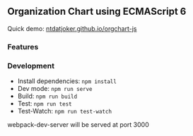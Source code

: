 ## Organization Chart using ECMAScript 6
Quick demo: [ntdatjoker.github.io/orgchart-js](https://ntdatjoker.github.io/orgchart-js)
### Features

### Development
* Install dependencies: `npm install`
* Dev mode: `npm run serve`
* Build: `npm run build`
* Test: `npm run test`
* Test-Watch: `npm run test-watch`

webpack-dev-server will be served at port 3000